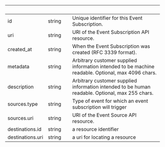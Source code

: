 
|&nbsp;|&nbsp;|&nbsp;|&nbsp;|
|---|---|---|---|
| id | string | | Unique identifier for this Event Subscription. |
| uri | string | | URI of the Event Subscription API resource. |
| created_at | string | | When the Event Subscription was created (RFC 3339 format). |
| metadata | string | | Arbitrary customer supplied information intended to be machine readable. Optional, max 4096 chars. |
| description | string | | Arbitrary customer supplied information intended to be human readable. Optional, max 255 chars. |
| sources.type | string | | Type of event for which an event subscription will trigger |
| sources.uri | string | | URI of the Event Source API resource. |
| destinations.id | string | | a resource identifier |
| destinations.uri | string | | a uri for locating a resource |